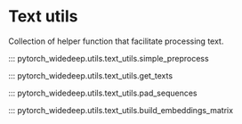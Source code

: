 # Text utils

Collection of helper function that facilitate processing text.

::: pytorch_widedeep.utils.text_utils.simple_preprocess

::: pytorch_widedeep.utils.text_utils.get_texts

::: pytorch_widedeep.utils.text_utils.pad_sequences

::: pytorch_widedeep.utils.text_utils.build_embeddings_matrix
